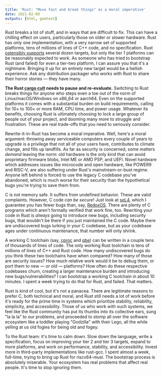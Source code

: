 ```yaml
---
title: 'Rust: "Move fast and break things" as a moral imperative'
date: 2021-02-09
outputs: [html, gemtext]
---
```


Rust breaks a lot of stuff, and in ways that are difficult to fix. This can have
a chilling effect on users, particularly those on older or slower hardware. Rust
has only one implementation, with a very narrow set of supported platforms, tens
of millions of lines of C++ code, and no specification. Rust [ostensibly
supports][0] several dozen targets, but only the tier 1 platforms can be
reasonably expected to work. As someone who has tried to bootstrap Rust (and
failed) for even a tier-two platform, I can assure you that it's a nightmare.
Bringing it up for an entirely new target would be a hellish experience. Ask any
distribution packager who works with Rust to share their horror stories &mdash;
they have many.

[0]: https://doc.rust-lang.org/nightly/rustc/platform-support.html

<strong>The Rust
<abbr title="Used in software to refer to those who follow trends without understanding them, seeking their perceived benefits without understanding how they work or any of their trade-offs. Also, the Rust build tool is called Cargo, haha get it?">cargo cult</abbr>
needs to pause and re-evaluate.</strong> Switching to Rust breaks things for
anyone who steps even a toe out of the norm of Linux/macOS/Windows on x86_64 or
aarch64. Even on the supported platforms it comes with a substantial burden on
build requirements, calling for 10&times; to 100&times; or more RAM, CPU time,
and power usage. Whatever its benefits, choosing Rust is ultimately choosing to
lock a large group of people out of your project, and dooming many more to
struggle and frustration. These are real trade-offs that you need to seriously
consider.

Rewrite-it-in-Rust has become a moral imperative. Well, here's a moral argument:
throwing away serviceable computers every couple of years to upgrade is a
privilege that not all of your users have, contributes to climate change, and
fills up landfills. As far as security is concerned, some matters *demand*
leaving the norm: old hardware is the only kind that can avoid proprietary
firmware blobs, Intel ME or AMD PSP, and UEFI. Novel hardware which addresses
issues like microcode and open hardware, like POWER9 and RISC-V, are also
suffering under Rust's mainstream-or-bust regime. Anyone left behind is forced
to use the legacy C codebase you've abandoned, which is much worse for their
security than the hypothetical bugs you're trying to save them from.

C is not memory safe. It suffers from undefined behavior. These are valid
complaints. However, C code *can be secure*! Just look at [seL4][1], which I
guarantee you has fewer bugs than, say, [RedoxOS][2]. There are plenty of C
programs which aren't formally verified that work fine, too. Rewriting your code
in Rust is *always* going to introduce new bugs, including security bugs, that
wouldn't be there if you just maintained the C code. Maybe there are
undiscovered bugs lurking in your C codebase, but as your codebase ages under
continuous maintenance, that number will only shrink.

[1]: https://sel4.systems/
[2]: https://www.redox-os.org/

A working C toolchain (say, [cproc][3] and [qbe][4]) can be written in a couple
tens of thousands of lines of code. The only working Rust toolchain is tens of
millions of lines of C++ and Rust code. How many undiscovered bugs do you think
these two toolchains have when compared? How many of those are security issues?
How much relative work would it be to debug them, or port them to new &mdash; or
old &mdash; platforms? How often do these respective codebases churn, creating a
larger maintenance burden and introducing new bugs/vulnerabilities? I can
bootstrap a working C toolchain in about 10 minutes. I spent a week trying to do
that for Rust, and failed. That matters.

[3]: https://sr.ht/~mcf/cproc/
[4]: https://c9x.me/compile/

Rust is kind of cool, but it's not a panacea. There are legitimate reasons to
prefer C, both technical and moral, and Rust still needs a lot of work before
it's ready for the prime time in systems which prioritize stability,
reliability, simplicity, and accessibility. Those of us who work with such
systems, we feel like the Rust community has put its thumbs into its collective
ears, sung "la la la" to our problems, and proceeded to stomp all over the
software ecosystem like a toddler playing "Godzilla" with their Lego, all the
while yelling at us old fogies for being old and fogey.

To the Rust team: it's time to calm down. Slow down the language, write a
specification, focus on improving your tier 2 and tier 3 targets, expand to more
platforms, and work on performance, stability, and accessibility. Invest more in
third-party implementations like rust-gcc. I spent almost a week, full-time,
trying to bring up Rust for riscv64-musl. The bootstrap process is absolutely
miserable. Your ecosystem has real problems that affect real people. It's time
to stop ignoring them.
